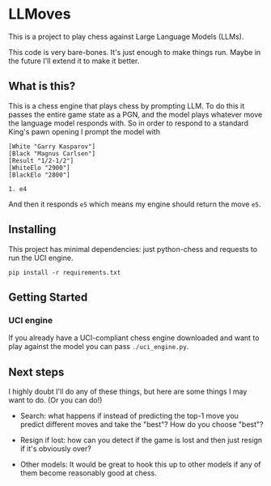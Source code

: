 # LLMoves

This is a project to play chess against Large Language Models (LLMs).

This code is very bare-bones. It's just enough to make things run.
Maybe in the future I'll extend it to make it better.


## What is this?

This is a chess engine that plays chess by prompting LLM.
To do this it passes the entire game state as a PGN, and the model plays
whatever move the language model responds with. So in order to respond to
a standard King's pawn opening I prompt the model with

    [White "Garry Kasparov"]
    [Black "Magnus Carlsen"]
    [Result "1/2-1/2"]
    [WhiteElo "2900"]
    [BlackElo "2800"]
    
    1. e4

And then it responds `e5` which means my engine should return the move `e5`.


## Installing

This project has minimal dependencies: just python-chess and requests to
run the UCI engine.

    pip install -r requirements.txt


## Getting Started

### UCI engine

If you already have a UCI-compliant chess engine downloaded and want to play
against the model you can pass `./uci_engine.py`.

## Next steps

I highly doubt I'll do any of these things, but here are some things
I may want to do. (Or you can do!)

- Search: what happens if instead of predicting the top-1 move you predict
different moves and take the "best"? How do you choose "best"?

- Resign if lost: how can you detect if the game is lost and then just
resign if it's obviously over?

- Other models: It would be great to hook this up to other models if any of them
become reasonably good at chess.
